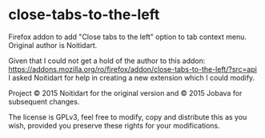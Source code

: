 # close-tabs-to-the-left
Firefox addon to add "Close tabs to the left" option to tab context menu. Original author is Noitidart.

Given that I could not get a hold of the author to this addon: https://addons.mozilla.org/ro/firefox/addon/close-tabs-to-the-left/?src=api I asked Noitidart for help in creating a new extension which I could modify.

Project © 2015 Noitidart for the original version and © 2015 Jobava for subsequent changes.

The license is GPLv3, feel free to modify, copy and distribute this as you wish, provided you preserve these rights for your modifications.
